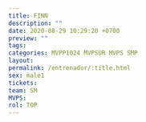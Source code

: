 ```yaml
---
title: FINN
description: ""
date: 2020-08-29 10:29:20 +0700
preview: ""
tags: 
categories: MVPP1024 MVPSUR MVPS SMP
layout: 
permalink: /entrenador/:title.html
sex: male1
tickets: 
team: SM
MVPS: 
rol: TOP
---
```


